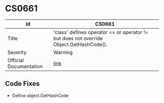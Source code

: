 # CS0661

| Id                     | CS0661                                                                                      |
| ---------------------- | ------------------------------------------------------------------------------------------- |
| Title                  | 'class' defines operator == or operator \!= but does not override Object\.GetHashCode\(\)\. |
| Severity               | Warning                                                                                     |
| Official Documentation | [link](http://docs.microsoft.com/en-us/dotnet/csharp/misc/cs0661)                           |

## Code Fixes

* Define object\.GetHashCode

